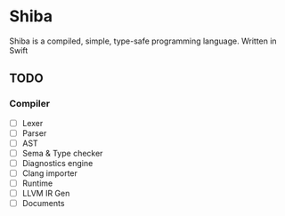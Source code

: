 # Shiba
Shiba is a compiled, simple, type-safe programming language. Written in Swift

## TODO

### Compiler
- [ ] Lexer
- [ ] Parser
- [ ] AST
- [ ] Sema & Type checker
- [ ] Diagnostics engine
- [ ] Clang importer
- [ ] Runtime
- [ ] LLVM IR Gen
- [ ] Documents